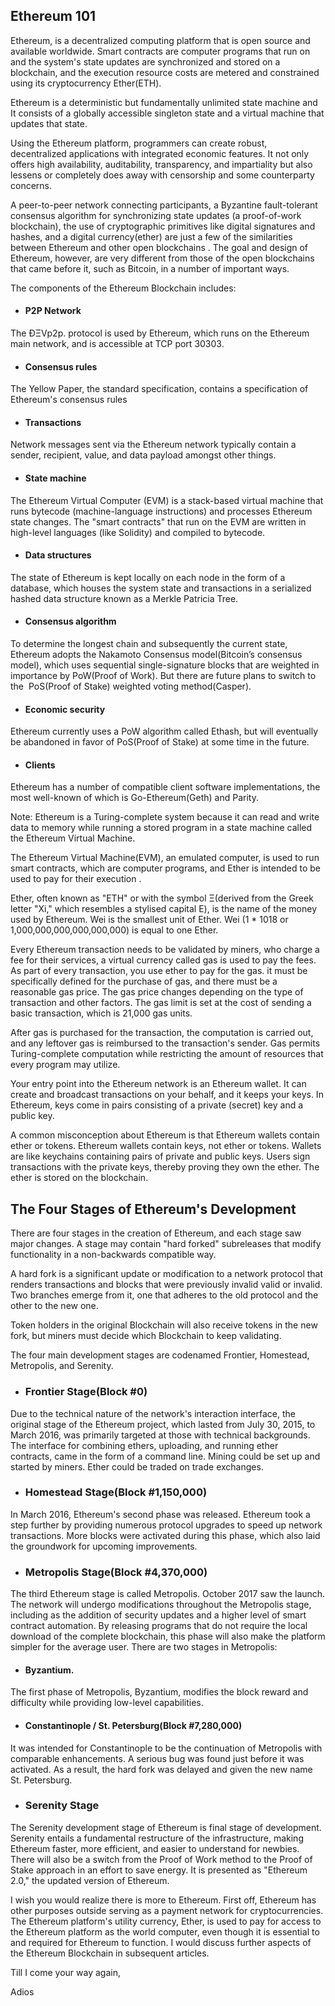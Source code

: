 ## Ethereum 101

Ethereum, is a decentralized computing platform that is open source and available worldwide. Smart contracts are computer programs that run on and the system's state updates are synchronized and stored on a blockchain, and the execution resource costs are metered and constrained using its cryptocurrency Ether(ETH).

Ethereum is a deterministic but fundamentally unlimited state machine and It consists of a globally accessible singleton state and a virtual machine that updates that state.

Using the Ethereum platform, programmers can create robust, decentralized applications with integrated economic features. It not only offers high availability, auditability, transparency, and impartiality but also lessens or completely does away with censorship and some counterparty concerns.

A peer-to-peer network connecting participants, a Byzantine fault-tolerant consensus algorithm for synchronizing state updates (a proof-of-work blockchain), the use of cryptographic primitives like digital signatures and hashes, and a digital currency(ether) are just a few of the similarities between Ethereum and other open blockchains . The goal and design of Ethereum, however, are very different from those of the open blockchains that came before it, such as Bitcoin, in a number of important ways.

The components of the Ethereum Blockchain includes:

- #### P2P Network
The ÐΞVp2p. protocol is used by Ethereum, which runs on the Ethereum main network, and is accessible at TCP port 30303.
- #### Consensus rules
 The Yellow Paper, the standard specification, contains a specification of Ethereum's consensus rules 
- #### Transactions 
Network messages sent via the Ethereum network typically contain a sender, recipient, value, and data payload amongst other things.
- #### State machine 
The Ethereum Virtual Computer (EVM) is a stack-based virtual machine that runs bytecode (machine-language instructions) and processes Ethereum state changes. The "smart contracts" that run on the EVM are written in high-level languages (like Solidity) and compiled to bytecode.
- #### Data structures 
The state of Ethereum is kept locally on each node in the form of a database, which houses the system state and transactions in a serialized hashed data structure known as a Merkle Patricia Tree.
- #### Consensus algorithm 
To determine the longest chain and subsequently the current state, Ethereum adopts the Nakamoto Consensus model(Bitcoin’s consensus model), which uses sequential single-signature blocks that are weighted in importance by PoW(Proof of Work). But there are future plans to switch to the  PoS(Proof of Stake) weighted voting method(Casper).
- ####  Economic security 
Ethereum currently uses a PoW algorithm called Ethash, but will eventually be abandoned in favor of PoS(Proof of Stake) at some time in the future.
- #### Clients 
Ethereum has a number of compatible client software implementations, the most well-known of which is Go-Ethereum(Geth) and Parity.

Note: Ethereum is a Turing-complete system because it can read and write data to memory while running a stored program in a state machine called the Ethereum Virtual Machine.

The Ethereum Virtual Machine(EVM), an emulated computer, is used to run smart contracts, which are computer programs, and Ether is intended to be used to pay for their execution . 

Ether, often known as "ETH" or with the symbol Ξ(derived from the Greek letter "Xi," which resembles a stylised capital E), is the name of the money used by Ethereum.
Wei is the smallest unit of Ether. Wei (1 * 1018 or 1,000,000,000,000,000,000) is equal to one Ether.

Every Ethereum transaction needs to be validated by miners, who charge a fee for their services, a virtual currency called gas is used to pay the fees. As part of every transaction, you use ether to pay for the gas. it must be specifically defined for the purchase of gas, and there must be a reasonable gas price. The gas price changes depending on the type of transaction and other factors. The gas limit is set at the cost of sending a basic transaction, which is 21,000 gas units.  

After gas is purchased for the transaction, the computation is carried out, and any leftover gas is reimbursed to the transaction's sender. Gas permits Turing-complete computation while restricting the amount of resources that every program may utilize. 

Your entry point into the Ethereum network is an Ethereum wallet. It can create and broadcast transactions on your behalf, and it keeps your keys. In Ethereum, keys come in pairs consisting of a private (secret) key and a public key. 

A common misconception about Ethereum is that Ethereum wallets contain ether or tokens. Ethereum wallets contain keys, not ether or tokens. Wallets are like keychains containing pairs of private and public keys. Users sign transactions with the private keys, thereby proving they own the ether. The ether is stored on the blockchain.

## The Four Stages of Ethereum's Development
There are four stages in the creation of Ethereum, and each stage saw major changes. A stage may contain "hard forked" subreleases that modify functionality in a non-backwards compatible way.

A hard fork is a significant update or modification to a network protocol that renders transactions and blocks that were previously invalid valid or invalid. Two branches emerge from it, one that adheres to the old protocol and the other to the new one.

Token holders in the original Blockchain will also receive tokens in the new fork, but miners must decide which Blockchain to keep validating.

The four main development stages are codenamed Frontier, Homestead, Metropolis, and Serenity. 
- ### Frontier Stage(Block #0)
Due to the technical nature of the network's interaction interface, the original stage of the Ethereum project, which lasted from July 30, 2015, to March 2016, was primarily targeted at those with technical backgrounds. The interface for combining ethers, uploading, and running ether contracts, came in the form of a command line. Mining could be set up and started by miners. Ether could be traded on trade exchanges.
- ### Homestead Stage(Block #1,150,000)
In March 2016, Ethereum's second phase was released. Ethereum took a step further by providing numerous protocol upgrades to speed up network transactions. More blocks were activated during this phase, which also laid the groundwork for upcoming improvements.
- ### Metropolis Stage(Block #4,370,000)
The third Ethereum stage is called Metropolis. October 2017 saw the launch. The network will undergo modifications throughout the Metropolis stage, including as the addition of security updates and a higher level of smart contract automation. By releasing programs that do not require the local download of the complete blockchain, this phase will also make the platform simpler for the average user. There are two stages in Metropolis: 
- #### Byzantium.
The first phase of Metropolis, Byzantium, modifies the block reward and difficulty while providing low-level capabilities.
-  #### Constantinople / St. Petersburg(Block #7,280,000)
It was intended for Constantinople to be the continuation of Metropolis with comparable enhancements. A serious bug was found just before it was activated. As a result, the hard fork was delayed and given the new name St. Petersburg.
- ### Serenity Stage
The Serenity development stage of Ethereum is final stage of development. Serenity entails a fundamental restructure of the infrastructure, making Ethereum faster, more efficient, and easier to understand for newbies. There will also be a switch from the Proof of Work method to the Proof of Stake approach in an effort to save energy. It is presented as "Ethereum 2.0," the updated version of Ethereum.

I wish you would realize there is more to Ethereum. First off, Ethereum has other purposes outside serving as a payment network for cryptocurrencies. The Ethereum platform's utility currency, Ether, is used to pay for access to the Ethereum platform as the world computer, even though it is essential to and required for Ethereum to function. I would discuss further aspects of the Ethereum Blockchain in subsequent articles.

Till I come your way again,

Adios



